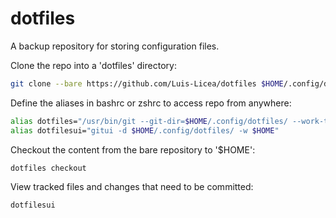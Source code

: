 # dotfiles
A backup repository for storing configuration files.

Clone the repo into a 'dotfiles' directory:
```bash
git clone --bare https://github.com/Luis-Licea/dotfiles $HOME/.config/dotfiles/
```

Define the aliases in bashrc or zshrc to access repo from anywhere:
```bash
alias dotfiles="/usr/bin/git --git-dir=$HOME/.config/dotfiles/ --work-tree=$HOME"
alias dotfilesui="gitui -d $HOME/.config/dotfiles/ -w $HOME"
```

Checkout the content from the bare repository to '$HOME':
```bash
dotfiles checkout
```

View tracked files and changes that need to be committed:
```bash
dotfilesui
```
